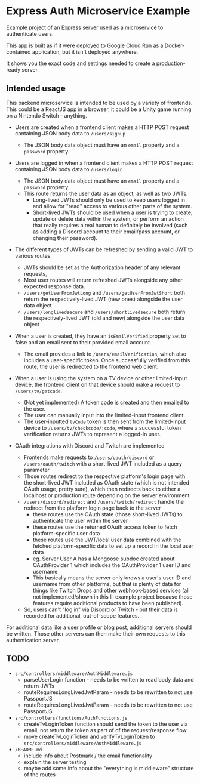 # Express Auth Microservice Example
Example project of an Express server used as a microservice to authenticate users.

This app is built as if it were deployed to Google Cloud Run as a Docker-contained application, but it isn't deployed anywhere. 

It shows you the exact code and settings needed to create a production-ready server.

## Intended usage

This backend microservice is intended to be used by a variety of frontends. This could be a ReactJS app in a browser, it could be a Unity game running on a Nintendo Switch - anything.

- Users are created when a frontend client makes a HTTP POST request containing JSON body data to `/users/signup`
	- The JSON body data object must have an  `email` property and a `password` property.

- Users are logged in when a frontend client makes a HTTP POST request containing JSON body data to `/users/login`
	- The JSON body data object must have an  `email` property and a `password` property.
	- This route returns the user data as an object, as well as two JWTs.
		- Long-lived JWTs should only be used to keep users logged in and allow for "read" access to various other parts of the system.
		- Short-lived JWTs should be used when a user is trying to create, update or delete data within the system, or perform an action that really requires a real human to definitely be involved (such as adding a Discord account to their email/pass account, or changing their password).

- The different types of JWTs can be refreshed by sending a valid JWT to various routes.
	- JWTs should be set as the Authorization header of any relevant requests, 
	- Most user routes will return refreshed JWTs alongside any other expected response data.
	- `/users/getUserFromJwtLong` and `/users/getUserFromJwtShort` both return the respectively-lived JWT (new ones) alongside the user data object
	- `/users/longlivedsecure` and `/users/shortlivedsecure` both return the respectively-lived JWT (old and new) alongside the user data object

- When a user is created, they have an `isEmailVerified` property set to false and an email sent to their provided email account.
	- The email provides a link to `/users/emailVerification`, which also includes a user-specific token. Once successfully verified from this route, the user is redirected to the frontend web client.

- When a user is using the system on a TV device or other limited-input device, the frontend client on that device should make a request to `/users/tv/getcode`.
	- (Not yet implemented) A token code is created and then emailed to the user.
	- The user can manually input into the limited-input frontend client.
	- The user-inputted `tvCode` token is then sent from the limited-input device to `/users/tv/checkcode/:code`, where a successful token verification returns JWTs to represent a logged-in user.

- OAuth integrations with Discord and Twitch are implemented
	- Frontends make requests to `/users/oauth/discord` or `/users/oauth/twitch` with a short-lived JWT included as a query parameter
	- Those routes redirect to the respective platform's login page with the short-lived JWT included as OAuth state (which is not intended OAuth usage, pretty sure), which then redirects back to either a localhost or production route depending on the server environment
	- `/users/discord/redirect` and `/users/twitch/redirect` handle the redirect from the platform login page back to the server
		- these routes use the OAuth state (those short-lived JWTs) to authenticate the user within the server
		- these routes use the returned OAuth access token to fetch platform-specific user data
		- these routes use the JWT/local user data combined with the fetched platform-specific data to set up a record in the local user data
		- eg. Server User A has a Mongoose subdoc created about OAuthProvider 1 which includes the OAuthProvider 1 user ID and username
		- This basically means the server only knows a user's user ID and username from other platforms, but that is plenty of data for things like Twitch Drops and other webhook-based services (all not implemented/shown in this lil example project because those features require additional products to have been published).
	- So, users can't "log in" via Discord or Twitch - but their data is recorded for additional, out-of-scope features.


For additional data like a user profile or blog post, additional servers should be written. Those other servers can then make their own requests to this authentication server.


## TODO

- `src/controllers/middleware/AuthMiddleware.js` 
	- parseUserLogin function - needs to be written to read body data and return JWTs
	- routeRequiresLongLivedJwtParam - needs to be rewritten to not use PassportJS
	- routeRequiresLongLivedJwtParam - needs to be rewritten to not use PassportJS
- `src/controllers/functions/AuthFunctions.js`
	- createTvLoginToken function should send the token to the user via email, not return the token as part of of the request/response flow.
	- move createTvLoginToken and verifyTvLoginToken to `src/controllers/middleware/AuthMiddleware.js`
- `/README.md`
	- include info about Postmark / the email functionality
	- explain the server testing
	- maybe add some info about the "everything is middleware" structure of the routes